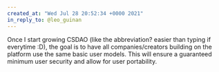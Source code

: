 ```yaml
---
created_at: "Wed Jul 28 20:52:34 +0000 2021"
in_reply_to: @leo_guinan
---
```


Once I start growing CSDAO (like the abbreviation? easier than typing if everytime :D), the goal is to have all companies/creators building on the platform use the same basic user models. This will ensure a guaranteed minimum user security and allow for user portability.